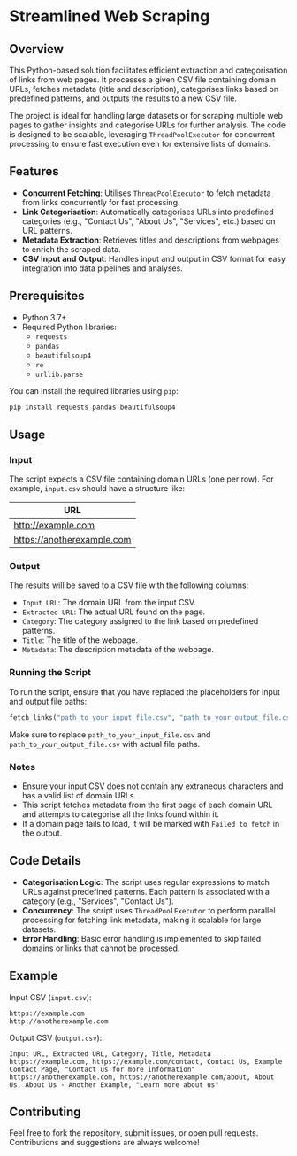 
# Streamlined Web Scraping

## Overview
This Python-based solution facilitates efficient extraction and categorisation of links from web pages. It processes a given CSV file containing domain URLs, fetches metadata (title and description), categorises links based on predefined patterns, and outputs the results to a new CSV file.

The project is ideal for handling large datasets or for scraping multiple web pages to gather insights and categorise URLs for further analysis. The code is designed to be scalable, leveraging `ThreadPoolExecutor` for concurrent processing to ensure fast execution even for extensive lists of domains.

## Features
- **Concurrent Fetching**: Utilises `ThreadPoolExecutor` to fetch metadata from links concurrently for fast processing.
- **Link Categorisation**: Automatically categorises URLs into predefined categories (e.g., "Contact Us", "About Us", "Services", etc.) based on URL patterns.
- **Metadata Extraction**: Retrieves titles and descriptions from webpages to enrich the scraped data.
- **CSV Input and Output**: Handles input and output in CSV format for easy integration into data pipelines and analyses.

## Prerequisites
- Python 3.7+
- Required Python libraries:
  - `requests`
  - `pandas`
  - `beautifulsoup4`
  - `re`
  - `urllib.parse`
  
You can install the required libraries using `pip`:
```bash
pip install requests pandas beautifulsoup4
```

## Usage

### Input
The script expects a CSV file containing domain URLs (one per row). For example, `input.csv` should have a structure like:

| URL |
| --- |
| http://example.com |
| https://anotherexample.com |

### Output
The results will be saved to a CSV file with the following columns:
- `Input URL`: The domain URL from the input CSV.
- `Extracted URL`: The actual URL found on the page.
- `Category`: The category assigned to the link based on predefined patterns.
- `Title`: The title of the webpage.
- `Metadata`: The description metadata of the webpage.

### Running the Script
To run the script, ensure that you have replaced the placeholders for input and output file paths:

```python
fetch_links("path_to_your_input_file.csv", "path_to_your_output_file.csv")
```

Make sure to replace `path_to_your_input_file.csv` and `path_to_your_output_file.csv` with actual file paths.

### Notes
- Ensure your input CSV does not contain any extraneous characters and has a valid list of domain URLs.
- This script fetches metadata from the first page of each domain URL and attempts to categorise all the links found within it.
- If a domain page fails to load, it will be marked with `Failed to fetch` in the output.

## Code Details

- **Categorisation Logic**: The script uses regular expressions to match URLs against predefined patterns. Each pattern is associated with a category (e.g., "Services", "Contact Us").
- **Concurrency**: The script uses `ThreadPoolExecutor` to perform parallel processing for fetching link metadata, making it scalable for large datasets.
- **Error Handling**: Basic error handling is implemented to skip failed domains or links that cannot be processed.

## Example

Input CSV (`input.csv`):
```
https://example.com
http://anotherexample.com
```

Output CSV (`output.csv`):
```
Input URL, Extracted URL, Category, Title, Metadata
https://example.com, https://example.com/contact, Contact Us, Example Contact Page, "Contact us for more information"
https://anotherexample.com, https://anotherexample.com/about, About Us, About Us - Another Example, "Learn more about us"
```

## Contributing
Feel free to fork the repository, submit issues, or open pull requests. Contributions and suggestions are always welcome!
